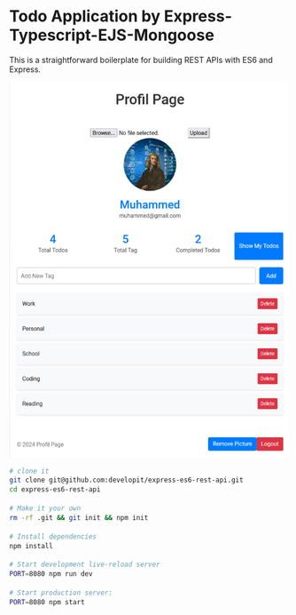 Todo Application by Express-Typescript-EJS-Mongoose
==================================

This is a straightforward boilerplate for building REST APIs with ES6 and Express.

<img src="readme/profile-page-todo.png">

```sh
# clone it
git clone git@github.com:developit/express-es6-rest-api.git
cd express-es6-rest-api

# Make it your own
rm -rf .git && git init && npm init

# Install dependencies
npm install

# Start development live-reload server
PORT=8080 npm run dev

# Start production server:
PORT=8080 npm start
```
